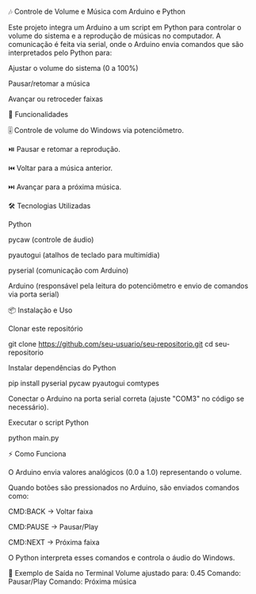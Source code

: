 🎶 Controle de Volume e Música com Arduino e Python

Este projeto integra um Arduino a um script em Python para controlar o volume do sistema e a reprodução de músicas no computador.
A comunicação é feita via serial, onde o Arduino envia comandos que são interpretados pelo Python para:

Ajustar o volume do sistema (0 a 100%)

Pausar/retomar a música

Avançar ou retroceder faixas

🚀 Funcionalidades

🎚️ Controle de volume do Windows via potenciômetro.

⏯️ Pausar e retomar a reprodução.

⏮️ Voltar para a música anterior.

⏭️ Avançar para a próxima música.

🛠️ Tecnologias Utilizadas

Python

pycaw
 (controle de áudio)

pyautogui
 (atalhos de teclado para multimídia)

pyserial
 (comunicação com Arduino)

Arduino (responsável pela leitura do potenciômetro e envio de comandos via porta serial)

📦 Instalação e Uso

Clonar este repositório

git clone https://github.com/seu-usuario/seu-repositorio.git
cd seu-repositorio


Instalar dependências do Python

pip install pyserial pycaw pyautogui comtypes


Conectar o Arduino na porta serial correta (ajuste "COM3" no código se necessário).

Executar o script Python

python main.py

⚡ Como Funciona

O Arduino envia valores analógicos (0.0 a 1.0) representando o volume.

Quando botões são pressionados no Arduino, são enviados comandos como:

CMD:BACK → Voltar faixa

CMD:PAUSE → Pausar/Play

CMD:NEXT → Próxima faixa

O Python interpreta esses comandos e controla o áudio do Windows.

📌 Exemplo de Saída no Terminal
Volume ajustado para: 0.45
Comando: Pausar/Play
Comando: Próxima música
